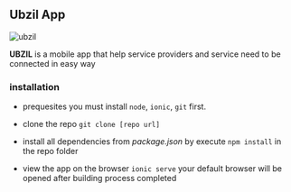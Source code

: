 ## Ubzil App

![ubzil](http://www.ubzil.com/templates/default/img/iphone.png)

**UBZIL** is a mobile app that help service providers and service need to be connected in easy way


### installation

* prequesites you must install `node`, `ionic`, `git` first.

* clone the repo `git clone [repo url]`

* install all dependencies from *package.json* by execute `npm install` in the repo folder

* view the app on the browser `ionic serve` your default browser will be opened after building process completed

